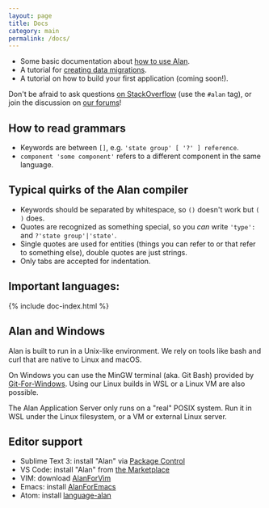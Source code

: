 ```yaml
---
layout: page
title: Docs
category: main
permalink: /docs/
---
```


- Some basic documentation about [how to use Alan](/pages/tuts/readme.html).
- A tutorial for [creating data migrations](/pages/tuts/migration.html).
- A tutorial on how to build your first application (coming soon!).

Don't be afraid to ask questions [on StackOverflow](https://stackoverflow.com/questions/tagged/alan) (use the `#alan` tag), 
or join the discussion on [our forums](https://alan-platform.com)!



## How to read grammars

- Keywords are between `[]`, e.g. `'state group' [ '?' ] reference`.
- `component 'some component'` refers to a different component in the same language.

## Typical quirks of the Alan compiler

- Keywords should be separated by whitespace, so `()` doesn't work but `( )` does. 
- Quotes are recognized as something special, so you *can* write `'type':` and `?'state group'|'state'`.
- Single quotes are used for entities (things you can refer to or that refer to something else), double quotes are just strings.
- Only tabs are accepted for indentation.

<a name="languages"></a>
## Important languages:

{% include doc-index.html %}



## Alan and Windows
Alan is built to run in a Unix-like environment. We rely on tools like bash and curl that are native to Linux and macOS. 

On Windows you can use the MinGW terminal (aka. Git Bash) provided by [Git-For-Windows](https://gitforwindows.org). Using our Linux builds in WSL or a Linux VM are also possible.

The Alan Application Server only runs on a "real" POSIX system. Run it in WSL under the Linux filesystem, or a VM or external Linux server.



## Editor support 

- Sublime Text 3: install "Alan" via [Package Control](https://packagecontrol.io/packages/Alan)
- VS Code: install "Alan" from [the Marketplace](https://marketplace.visualstudio.com/items?itemName=M-industries.alan)
- VIM: download [AlanForVim](https://github.com/M-industries/AlanForVim/archive/master.zip)
- Emacs: install [AlanForEmacs](https://melpa.org/#/alan-mode)
- Atom: install [language-alan](https://atom.io/packages/language-alan)
